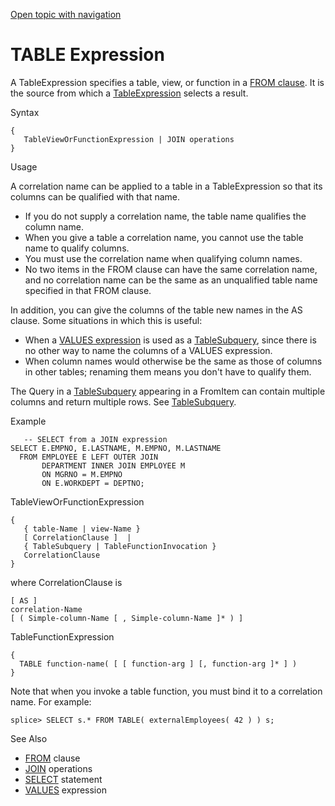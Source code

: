 [Open topic with navigation](../../../index.html#Shared/SQLReference/Expressions/Table.html)

<a href="" id="Expressions.Table"></a>[]()TABLE Expression
==========================================================

A <span class="ItalicFont">TableExpression</span> specifies a table, view, or function in a [<span class="CodeFont">FROM</span> clause](../Clauses/From.html). It is the source from which a <span class="ItalicFont">[TableExpression](#)</span> selects a result.

Syntax

``` FcnSyntax
{
   TableViewOrFunctionExpression | JOIN operations
}
```

Usage

A correlation name can be applied to a table in a <span class="ItalicFont">TableExpression</span> so that its columns can be qualified with that name.

-   If you do not supply a correlation name, the table name qualifies the column name.
-   When you give a table a correlation name, you cannot use the table name to qualify columns.
-   You must use the correlation name when qualifying column names.
-   No two items in the <span class="CodeFont">FROM</span> clause can have the same correlation name, and no correlation name can be the same as an unqualified table name specified in that <span class="CodeFont">FROM</span> clause.

In addition, you can give the columns of the table new names in the <span class="CodeFont">AS</span> clause. Some situations in which this is useful:

-   When a [<span class="CodeFont">VALUES</span> expression](Values.html) is used as a <span class="ItalicFont">[TableSubquery](../Queries/TableSubquery.html),</span> since there is no other way to name the columns of a <span class="CodeFont">VALUES</span> expression.
-   When column names would otherwise be the same as those of columns in other tables; renaming them means you don't have to qualify them.

The Query in a <span class="ItalicFont">[TableSubquery](../Queries/TableSubquery.html)</span> appearing in a <span class="ItalicFont">FromItem</span> can contain multiple columns and return multiple rows. See <span class="ItalicFont">[TableSubquery](../Queries/TableSubquery.html).</span>

Example

``` Example
   -- SELECT from a JOIN expression
SELECT E.EMPNO, E.LASTNAME, M.EMPNO, M.LASTNAME
  FROM EMPLOYEE E LEFT OUTER JOIN
       DEPARTMENT INNER JOIN EMPLOYEE M 
       ON MGRNO = M.EMPNO
       ON E.WORKDEPT = DEPTNO;
```

<a href="" id="TableViewExpression"></a>TableViewOrFunctionExpression

``` FcnSyntax
{
   { table-Name | view-Name }
   [ CorrelationClause ]  |
   { TableSubquery | TableFunctionInvocation }
   CorrelationClause
}
```

where <span class="ItalicFont">CorrelationClause</span> is

``` FcnSyntax
[ AS ]
correlation-Name
[ ( Simple-column-Name [ , Simple-column-Name ]* ) ] 
```

<a href="" id="TableFunction"></a>TableFunctionExpression

``` FcnSyntax
{
  TABLE function-name( [ [ function-arg ] [, function-arg ]* ] )
}
```

Note that when you invoke a table function, you must bind it to a correlation name. For example:

``` Example
splice> SELECT s.* FROM TABLE( externalEmployees( 42 ) ) s;
```

See Also

-   [<span class="CodeFont">FROM</span>](../Clauses/From.html) clause
-   [<span class="CodeFont">JOIN</span>](../JoinOps/AboutJoins.html) operations
-   [<span class="CodeFont">SELECT</span>](../Statements/Select.html) statement
-   [<span class="CodeFont">VALUES</span>](Values.html) expression

 


